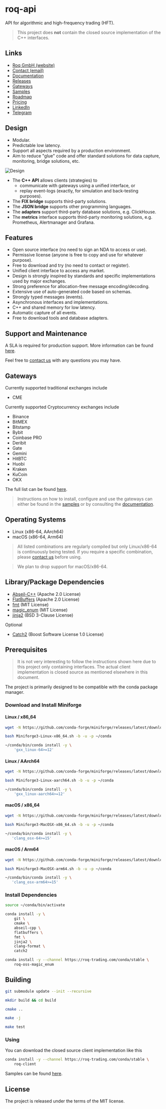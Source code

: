 # roq-api

API for algorithmic and high-frequency trading (HFT).

> This project does **not** contain the closed source implementation of the
> C++ interfaces.


## Links

* [Roq GmbH (website)](https://roq-trading.com/)
* [Contact (email)](mailto:info@roq-trading.com)
* [Documentation](https://roq-trading.com/docs/)
* [Releases](https://roq-trading.com/docs/releases/)
* [Gateways](https://roq-trading.com/docs/introduction/gateways/)
* [Samples](https://github.com/roq-trading/roq-samples/)
* [Roadmap](https://roq-trading.com/docs/introduction/roadmap/)
* [Pricing](https://roq-trading.com/#pricing)
* [LinkedIn](https://www.linkedin.com/company/35447832/)
* [Telegram](https://t.me/roq_trading/)


## Design

* Modular.
* Predictable low latency.
* Support all aspects required by a production environment.
* Aim to reduce "glue" code and offer standard solutions for data capture,
  monitoring, bridge solutions, etc.

![Design](/doc/images/architecture_reference.svg)

* The **C++ API** allows clients (strategies) to
  * communicate with gateways using a unified interface, or
  * replay event-logs (exactly, for simulation and back-testing purposes).
* The **FIX bridge** supports third-party solutions.
* The **JSON bridge** supports other programming languages.
* The **adapters** support third-party database solutions, e.g. ClickHouse.
* The **metrics** interface supports third-party monitoring solutions, e.g. Prometheus,
  Alertmanager and Grafana.


## Features

* Open source interface (no need to sign an NDA to access or use).
* Permissive license (anyone is free to copy and use for whatever purpose).
* Free to download and try (no need to contact or register).
* Unified client interface to access any market.
* Design is strongly inspired by standards and specific implementations used
  by major exchanges.
* Strong preference for allocation-free message encoding/decoding.
* Extensive use of auto-generated code based on schemas.
* Strongly typed messages (events).
* Asynchronous interfaces and implementations.
* C++ and shared memory for low latency.
* Automatic capture of all events.
* Free to download tools and database adapters.


## Support and Maintenance

A SLA is required for production support.
More information can be found [here](https://roq-trading.com/#pricing).

Feel free to [contact us](mailto:info@roq-trading.com) with any questions
you may have.


## Gateways

Currently supported traditional exchanges include

* CME

Currently supported Cryptocurrency exchanges include

* Binance
* BitMEX
* Bitstamp
* Bybit
* Coinbase PRO
* Deribit
* Gate
* Gemini
* HitBTC
* Huobi
* Kraken
* KuCoin
* OKX

The full list can be found [here](https://roq-trading.com/docs/introduction/gateways/).

> Instructions on how to install, configure and use the gateways can either
> be found in the [samples](https://github.com/roq-trading/roq-samples) or
> by consulting the [documentation](https://roq-trading.com/docs/tutorials/gateways/).


## Operating Systems

* Linux (x86-64, AArch64)
* macOS (x86-64, Arm64)

> All listed combinations are regularly compiled but only Linux/x86-64 is continuously being tested.
> If you require a specific combination, please [contact us](mailto:info@roq-trading.com) before using.

> We plan to drop support for macOS/x86-64.


## Library/Package Dependencies

* [Abseil-C++](https://github.com/abseil/abseil-cpp) (Apache 2.0 License)
* [FlatBuffers](https://github.com/google/flatbuffers) (Apache 2.0 License)
* [fmt](https://github.com/fmtlib/fmt) (MIT License)
* [magic_enum](https://github.com/Neargye/magic_enum) (MIT License)
* [jinja2](https://github.com/pallets/jinja) (BSD 3-Clause License)

Optional

* [Catch2](https://github.com/catchorg/Catch2) (Boost Software License 1.0 License)


## Prerequisites

> It is not very interesting to follow the instructions shown here due to this
> project only containing interfaces.
> The actual client implementation is closed source as mentioned elsewhere in
> this document.

The project is primarily designed to be compatible with the conda package manager.

### Download and Install Miniforge

#### Linux / x86\_64

```bash
wget -N https://github.com/conda-forge/miniforge/releases/latest/download/Miniforge3-Linux-x86_64.sh

bash Miniforge3-Linux-x86_64.sh -b -u -p ~/conda

~/conda/bin/conda install -y \
    'gxx_linux-64>=12'
```

#### Linux / AArch64

```bash
wget -N https://github.com/conda-forge/miniforge/releases/latest/download/Miniforge3-Linux-aarch64.sh

bash Miniforge3-Linux-aarch64.sh -b -u -p ~/conda

~/conda/bin/conda install -y \
    'gxx_linux-aarch64>=12'
```

#### macOS / x86\_64

```bash
wget -N https://github.com/conda-forge/miniforge/releases/latest/download/Miniforge3-MacOSX-x86_64.sh

bash Miniforge3-MacOSX-x86_64.sh -b -u -p ~/conda

~/conda/bin/conda install -y \
   'clang_osx-64>=15'
```

#### macOS / Arm64

```bash
wget -N https://github.com/conda-forge/miniforge/releases/latest/download/Miniforge3-MacOSX-arm64.sh

bash Miniforge3-MacOSX-arm64.sh -b -u -p ~/conda

~/conda/bin/conda install -y \
   'clang_osx-arm64>=15'
```

### Install Dependencies

```bash
source ~/conda/bin/activate

conda install -y \
    git \
    cmake \
    abseil-cpp \
    flatbuffers \
    fmt \
    jinja2 \
    clang-format \
    catch2

conda install -y --channel https://roq-trading.com/conda/stable \
    roq-oss-magic_enum
```


## Building

```bash
git submodule update --init --recursive

mkdir build && cd build

cmake ..

make -j

make test
```


### Using

You can download the closed source client implementation like this

```bash
conda install -y --channel https://roq-trading.com/conda/stable \
    roq-client
```

Samples can be found [here](https://github.com/roq-trading/roq-samples).


## License

The project is released under the terms of the MIT license.
